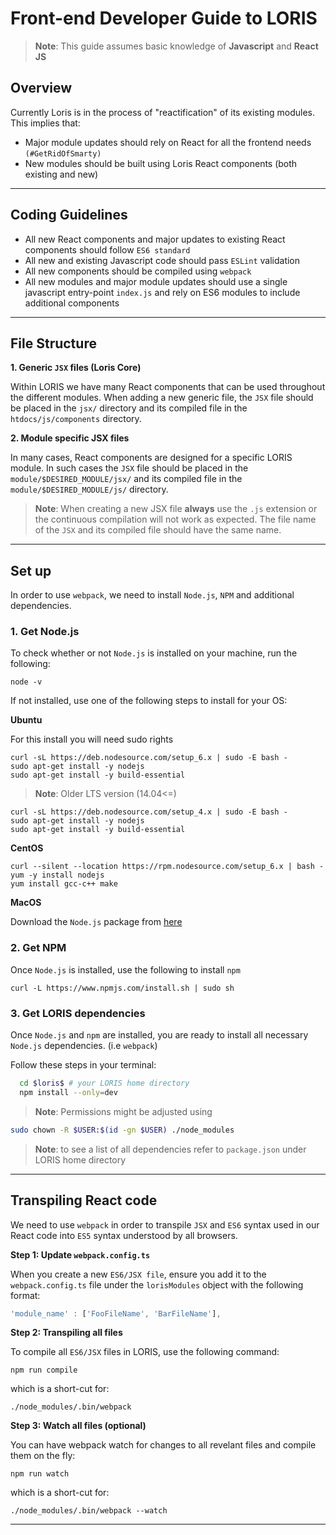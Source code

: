 # Front-end Developer Guide to LORIS

>**Note**: This guide assumes basic knowledge of **Javascript** and **React JS**

## Overview

Currently Loris is in the process of "reactification" of its existing modules. This implies that:
- Major module updates should rely on React for all the frontend needs `(#GetRidOfSmarty)`
- New modules should be built using Loris React components (both existing and new)

---

## Coding Guidelines
- All new React components and major updates to existing React components should follow `ES6 standard`
- All new and existing Javascript code should pass `ESLint` validation
- All new components should be compiled using `webpack`
- All new modules and major module updates should use a single javascript entry-point `index.js` and rely on ES6 modules to include additional components

---

## File Structure

**1. Generic `JSX` files (Loris Core)**

Within LORIS we have many React components that can be used throughout the different modules. When adding a new generic file, the `JSX` file should be placed in the `jsx/` directory and its compiled file in the `htdocs/js/components` directory.

**2. Module specific JSX files**

In many cases, React components are designed for a specific LORIS module. In such cases the `JSX` file should be placed in the
`module/$DESIRED_MODULE/jsx/` and its compiled file in the `module/$DESIRED_MODULE/js/` directory.


>**Note**: When creating a new JSX file **always** use the `.js` extension or the continuous compilation will not work as expected. The file name of the `JSX` and its compiled file should have the same name.

---

## Set up

In order to use `webpack`, we need to install `Node.js`, `NPM` and additional dependencies.

### 1. Get Node.js

To check whether or not `Node.js` is installed on your machine, run the following:
```
node -v
```

If not installed, use one of the following steps to install for your OS:

**Ubuntu**

For this install you will need sudo rights

```
curl -sL https://deb.nodesource.com/setup_6.x | sudo -E bash -
sudo apt-get install -y nodejs
sudo apt-get install -y build-essential
```
>**Note**: Older LTS version (14.04<=)
```
curl -sL https://deb.nodesource.com/setup_4.x | sudo -E bash -
sudo apt-get install -y nodejs
sudo apt-get install -y build-essential
```


**CentOS**

```
curl --silent --location https://rpm.nodesource.com/setup_6.x | bash -
yum -y install nodejs
yum install gcc-c++ make
```

**MacOS**

Download the `Node.js` package from [here](https://nodejs.org/en/)

### 2. Get NPM

Once `Node.js` is installed, use the following to install `npm`

```
curl -L https://www.npmjs.com/install.sh | sudo sh
```

### 3. Get LORIS dependencies

Once `Node.js` and `npm` are installed, you are ready to install all necessary `Node.js` dependencies. (i.e `webpack`)

Follow these steps in your terminal:

```bash
  cd $loris$ # your LORIS home directory
  npm install --only=dev
```

>**Note**: Permissions might be adjusted using
```bash
sudo chown -R $USER:$(id -gn $USER) ./node_modules
```

>**Note**: to see a list of all dependencies refer to `package.json` under LORIS home directory

---

## Transpiling React code

We need to use `webpack` in order to transpile `JSX` and `ES6` syntax used in our React code into `ES5` syntax understood by all browsers.

**Step 1: Update `webpack.config.ts`**

When you create a new `ES6/JSX file`, ensure you add it to the `webpack.config.ts` file under the `lorisModules` object with the following format:

```js
'module_name' : ['FooFileName', 'BarFileName'],
```

**Step 2: Transpiling all files**

To compile all `ES6/JSX` files in LORIS, use the following command:

```
npm run compile
```

which is a short-cut for:

```
./node_modules/.bin/webpack
```

**Step 3: Watch all files (optional)**

You can have webpack watch for changes to all revelant files and compile them on the fly:

```
npm run watch
```

which is a short-cut for:

```
./node_modules/.bin/webpack --watch
```

---
